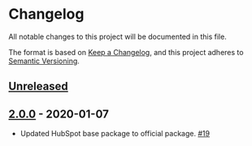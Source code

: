# Changelog
All notable changes to this project will be documented in this file.

The format is based on [Keep a Changelog](https://keepachangelog.com/en/1.0.0/),
and this project adheres to [Semantic Versioning](https://semver.org/spec/v2.0.0.html).

## [Unreleased]

## [2.0.0] - 2020-01-07

- Updated HubSpot base package to official package. [#19]



[Unreleased]:https://github.com/rossjcooper/laravel-hubspot/compare/v2.0.0...HEAD
[2.0.0]:https://github.com/rossjcooper/laravel-hubspot/compare/v2.0.0...1.3.0

[#19]: https://github.com/rossjcooper/laravel-hubspot/pull/19